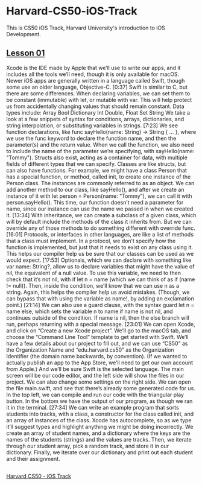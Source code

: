 # Harvard-CS50-iOS-Track
This is CS50 iOS Track, Harvard University's introduction to iOS Development.

## [Lesson 01](https://youtu.be/7IaM0ZN1i7Q)

Xcode is the IDE made by Apple that we’ll use to write our apps, and it includes all the tools we’ll need, though it is only available for macOS.
Newer iOS apps are generally written in a language called Swift, though some use an older language, Objective-C.
[0:37] Swift is similar to C, but there are some differences.
When declaring variables, we can set them to be constant (immutable) with let, or mutable with var. This will help protect us from accidentally changing values that should remain constant.
Data types include:
Array
Bool
Dictionary
Int
Double, Float
Set
String
We take a look at a few snippets of syntax for conditions, arrays, dictionaries, and string interpolation, or substituting variables in strings.
[7:23] We see function declarations, like func sayHello(name: String) -> String { ... }, where we use the func keyword to declare the function name, and then the parameter(s) and the return value. When we call the function, we also need to include the name of the parameter we’re specifying, with sayHello(name: "Tommy").
Structs also exist, acting as a container for data, with multiple fields of different types that we can specify.
Classes are like structs, but can also have functions. For example, we might have a class Person that has a special function, or method, called init, to create one instance of the Person class. The instances are commonly referred to as an object.
We can add another method to our class, like sayHello(), and after we create an instance of it with let person = Person(name: "Tommy"), we can call it with person.sayHello(). This time, our function doesn’t need a parameter for name, since our instance can use the name we passed in when we created it.
[13:34] With inheritance, we can create a subclass of a given class, which will by default include the methods of the class it inherits from. But we can override any of those methods to do something different with override func.
[16:01] Protocols, or interfaces in other languages, are like a list of methods that a class must implement. In a protocol, we don’t specify how the function is implemented, but just that it needs to exist on any class using it. This helps our compiler help us be sure that our classes can be used as we would expect.
[17:53] Optionals, which we can declare with something like var name: String?, allow us to declare variables that might have the value of nil, the equivalent of a null value. To use this variable, we need to then check that it’s not nil, with if let n = name (which we can think of as if (name != null)). Then, inside the condition, we’ll know that we can use n as a string. Again, this helps the compiler help us avoid mistakes. (Though, we can bypass that with using the variable as name!, by adding an exclamation point.)
[21:14] We can also use a guard clause, with the syntax guard let n = name else, which sets the variable n to name if name is not nil, and continues outside of the condition. If name is nil, then the else branch will run, perhaps returning with a special message.
[23:01] We can open Xcode, and click on “Create a new Xcode project”. We’ll go to the macOS tab, and choose the “Command Line Tool” template to get started with Swift. We’ll have a few details about our project to fill out, and we can use “CS50” as the Organization Name and “edu.harvard.cs50” as the Organization Identifier (the domain name backwards, by convention). (If we wanted to actually publish an app to the App Store, we’ll need to get our own account from Apple.) And we’ll be sure Swift is the selected language.
The main screen will be our code editor, and the left side will show the files in our project. We can also change some settings on the right side.
We can open the file main.swift, and see that there’s already some generated code for us. In the top left, we can compile and run our code with the triangular play button. In the bottom we have the output of our program, as though we ran it in the terminal.
[27:34] We can write an example program that sorts students into tracks, with a class, a constructor for the class called init, and an array of instances of the class.
Xcode has autocomplete, so as we type it’ll suggest types and highlight anything we might be doing incorrectly.
We create an array of student names, and a dictionary where the keys are the names of the students (strings) and the values are tracks.
Then, we iterate through our student array, pick a random track, and store it in our dictionary. Finally, we iterate over our dictionary and print out each student and their assignment.

##
[Harvard CS50 - iOS Track](https://cs50.harvard.edu/x/2020/tracks/mobile/ios/)
